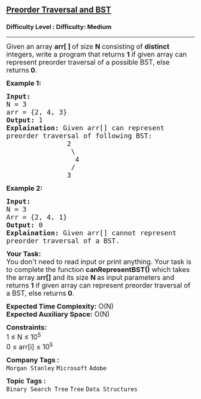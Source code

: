 <h2><a href="https://www.geeksforgeeks.org/problems/preorder-traversal-and-bst4006/1?page=5&category=Tree&sortBy=submissions">Preorder Traversal and BST</a></h2><h3>Difficulty Level : Difficulty: Medium</h3><hr><div class="problems_problem_content__Xm_eO"><p><span style="font-size:18px">Given an array <strong>arr[ ]&nbsp;</strong>of size <strong>N&nbsp;</strong>consisting of <strong>distinct</strong> integers, write a program that&nbsp;returns&nbsp;<strong>1</strong> if given array can represent preorder traversal of a possible BST, else returns<strong>&nbsp;0</strong>.</span></p>

<p><span style="font-size:18px"><strong>Example 1:</strong></span></p>

<pre><span style="font-size:18px"><strong>Input:</strong>
N = 3
arr = {2, 4, 3</span><span style="font-size:18px">}
<strong>Output:</strong> 1
<strong>Explaination:</strong> Given arr[] can represent
preorder traversal of following BST:
&nbsp;              2
&nbsp;               \
&nbsp;                4
&nbsp;               /
&nbsp;              3</span>
</pre>

<p><span style="font-size:18px"><strong>Example 2:</strong></span></p>

<pre><span style="font-size:18px"><strong>Input:</strong>
N = 3
Arr = {2, 4, 1}
<strong>Output:</strong> 0
<strong>Explaination:</strong> Given arr[] cannot represent
preorder traversal of a BST.</span></pre>

<p><span style="font-size:18px"><strong>Your Task:</strong><br>
You don't need to read input or print anything. Your task is to complete the function&nbsp;<strong>canRepresentBST()</strong>&nbsp;which takes the array a<strong>rr[]</strong> and its size <strong>N&nbsp;</strong>as input parameters&nbsp;and returns&nbsp;<strong>1</strong> if given array can represent preorder traversal of a BST, else returns<strong>&nbsp;0</strong>.</span></p>

<p><span style="font-size:18px"><strong>Expected Time Complexity:</strong> O(N)<br>
<strong>Expected Auxiliary Space:</strong> O(N)</span></p>

<p><span style="font-size:18px"><strong>Constraints:</strong><br>
1 ≤ N ≤ 10<sup>5</sup><br>
0 ≤ arr[i]&nbsp;≤ 10<sup>5</sup></span></p>
</div><p><span style=font-size:18px><strong>Company Tags : </strong><br><code>Morgan Stanley</code>&nbsp;<code>Microsoft</code>&nbsp;<code>Adobe</code>&nbsp;<br><p><span style=font-size:18px><strong>Topic Tags : </strong><br><code>Binary Search Tree</code>&nbsp;<code>Tree</code>&nbsp;<code>Data Structures</code>&nbsp;